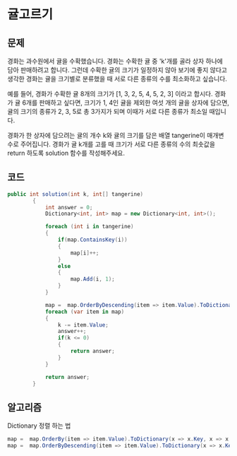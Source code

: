 # 귤고르기

## 문제
경화는 과수원에서 귤을 수확했습니다. 경화는 수확한 귤 중 'k'개를 골라 상자 하나에 담아 판매하려고 합니다. 그런데 수확한 귤의 크기가 일정하지 않아 보기에 좋지 않다고 생각한 경화는 귤을 크기별로 분류했을 때 서로 다른 종류의 수를 최소화하고 싶습니다.

예를 들어, 경화가 수확한 귤 8개의 크기가 [1, 3, 2, 5, 4, 5, 2, 3] 이라고 합시다. 경화가 귤 6개를 판매하고 싶다면, 크기가 1, 4인 귤을 제외한 여섯 개의 귤을 상자에 담으면, 귤의 크기의 종류가 2, 3, 5로 총 3가지가 되며 이때가 서로 다른 종류가 최소일 때입니다.

경화가 한 상자에 담으려는 귤의 개수 k와 귤의 크기를 담은 배열 tangerine이 매개변수로 주어집니다. 경화가 귤 k개를 고를 때 크기가 서로 다른 종류의 수의 최솟값을 return 하도록 solution 함수를 작성해주세요.

## 코드
```cs 
public int solution(int k, int[] tangerine)
        {
            int answer = 0;
            Dictionary<int, int> map = new Dictionary<int, int>();

            foreach (int i in tangerine)
            {
                if(map.ContainsKey(i))
                {
                    map[i]++;
                }
                else
                {
                    map.Add(i, 1);
                }
            }

            map =  map.OrderByDescending(item => item.Value).ToDictionary(x => x.Key, x => x.Value);
            foreach (var item in map)
            {
                k -= item.Value;
                answer++;
                if(k <= 0)
                {
                    return answer;
                }
            }

            return answer;
        }
```

## 알고리즘
Dictionary 정렬 하는 법 
```cs
map =  map.OrderBy(item => item.Value).ToDictionary(x => x.Key, x => x.Value);              // 오름차순
map =  map.OrderByDescending(item => item.Value).ToDictionary(x => x.Key, x => x.Value);    // 내림차순
```